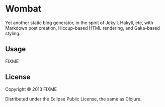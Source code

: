# Wombat

Yet another static blog generator, in the spirit of Jekyll, Hakyll,
etc, with Markdown post creation, Hiccup-based HTML rendering, and
Gaka-based styling.

## Usage

FIXME

## License

Copyright © 2013 FIXME

Distributed under the Eclipse Public License, the same as Clojure.
